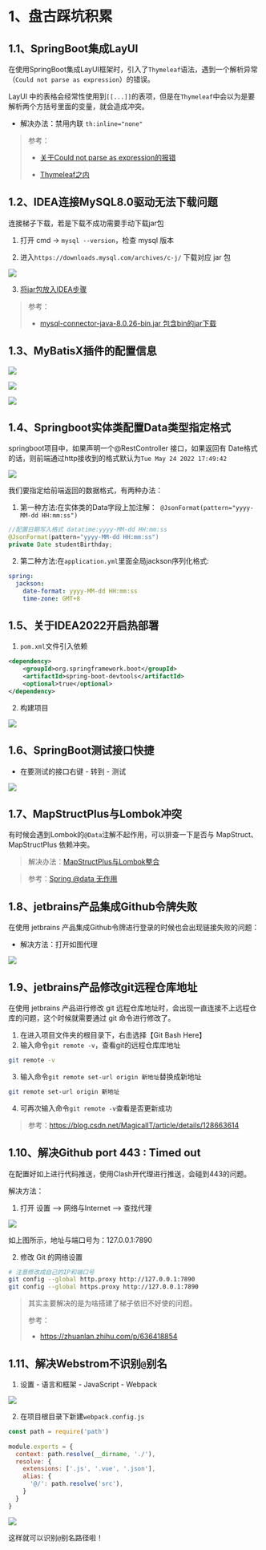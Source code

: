 # 1、盘古踩坑积累





## 1.1、SpringBoot集成LayUI

在使用SpringBoot集成LayUI框架时，引入了`Thymeleaf`语法，遇到一个解析异常（`Could not parse as expression`）的错误。

LayUI 中的表格会经常性使用到`[[...]]`的表项，但是在`Thymeleaf`中会以为是要解析两个方括号里面的变量，就会造成冲突。

- 解决办法：禁用内联 `th:inline="none"`

> 参考：
>
> - [关于Could not parse as expression的报错](https://blog.csdn.net/sun8112133/article/details/107339009)
>
> - [Thymeleaf之内](https://sunkuan.blog.csdn.net/article/details/106991754)







## 1.2、IDEA连接MySQL8.0驱动无法下载问题

连接梯子下载，若是下载不成功需要手动下载jar包

1. 打开 cmd -> `mysql --version`，检查 mysql 版本

2. 进入`https://downloads.mysql.com/archives/c-j/` 下载对应 jar 包

![](workstudy_dev.assets/1.png)



3. [将jar包放入IDEA步骤](https://zhuanlan.zhihu.com/p/611646634)



> 参考：
>
> - [mysql-connector-java-8.0.26-bin.jar 包含bin的jar下载](https://blog.csdn.net/yxw22/article/details/120153117)







## 1.3、MyBatisX插件的配置信息

![](workstudy_dev.assets/2.png)



![](workstudy_dev.assets/3.png)







![](workstudy_dev.assets/4.png)





## 1.4、Springboot实体类配置Data类型指定格式

springboot项目中，如果声明一个@RestController 接口，如果返回有 Date格式的话，则前端通过http接收到的格式默认为`Tue May 24 2022 17:49:42`

![](workstudy_dev.assets/5.png)

我们要指定给前端返回的数据格式，有两种办法：

1. 第一种方法:在实体类的Data字段上加注解：` @JsonFormat(pattern="yyyy-MM-dd HH:mm:ss")`

```java
//配置日期写入格式 datatime:yyyy-MM-dd HH:mm:ss
@JsonFormat(pattern="yyyy-MM-dd HH:mm:ss")
private Date studentBirthday;
```



2. 第二种方法:在`application.yml`里面全局jackson序列化格式:

```yaml
spring:
  jackson:
    date-format: yyyy-MM-dd HH:mm:ss
    time-zone: GMT+8
```





## 1.5、关于IDEA2022开启热部署

1. `pom.xml`文件引入依赖

```xml
<dependency>
    <groupId>org.springframework.boot</groupId>
    <artifactId>spring-boot-devtools</artifactId>
    <optional>true</optional>
</dependency>
```



2. 构建项目

![](workstudy_dev.assets/6.png)





## 1.6、SpringBoot测试接口快捷

- 在要测试的接口右键 - 转到 - 测试

![](workstudy_dev.assets/7.png)





## 1.7、MapStructPlus与Lombok冲突

有时候会遇到Lombok的`@Data`注解不起作用，可以排查一下是否与 MapStruct、MapStructPlus 依赖冲突。

> 解决办法：[MapStructPlus与Lombok整合](https://easii.gitee.io/mapstruct-plus/guide/faq.html)

> 参考：[Spring @data 无作用](https://blog.csdn.net/baidu_32492845/article/details/86483518)







## 1.8、jetbrains产品集成Github令牌失败

在使用 jetbrains 产品集成Github令牌进行登录的时候也会出现链接失败的问题：

- 解决方法：打开如图代理

![](workstudy_dev.assets/8.png)









## 1.9、jetbrains产品修改git远程仓库地址

在使用 jetbrains 产品进行修改 git 远程仓库地址时，会出现一直连接不上远程仓库的问题，这个时候就需要通过 git 命令进行修改了。

1. 在进入项目文件夹的根目录下，右击选择【Git Bash Here】
2. 输入命令`git remote -v`，查看git的远程仓库库地址

```bash
git remote -v
```

3. 输入命令`git remote set-url origin 新地址`替换成新地址

```bash
git remote set-url origin 新地址
```

4. 可再次输入命令`git remote -v`查看是否更新成功

> 参考：https://blog.csdn.net/MagicalIT/article/details/128663614



## 1.10、解决Github port 443 : Timed out

在配置好如上进行代码推送，使用Clash开代理进行推送，会碰到443的问题。

解决方法：

1. 打开 设置 --> 网络与Internet --> 查找代理

![](workstudy_dev.assets/9.png)



如上图所示，地址与端口号为：127.0.0.1:7890

2. 修改 Git 的网络设置

```bash
# 注意修改成自己的IP和端口号
git config --global http.proxy http://127.0.0.1:7890 
git config --global https.proxy http://127.0.0.1:7890
```

> 其实主要解决的是为啥搭建了梯子依旧不好使的问题。
>
> 参考：
>
> - https://zhuanlan.zhihu.com/p/636418854







## 1.11、解决Webstrom不识别`@`别名

1. 设置 - 语言和框架 - JavaScript - Webpack

![](workstudy_dev.assets/10.png)

2. 在项目根目录下新建`webpack.config.js`

```javascript
const path = require('path')
 
module.exports = {
  context: path.resolve(__dirname, './'),
  resolve: {
    extensions: ['.js', '.vue', '.json'],
    alias: {
      '@/': path.resolve('src'),
    }
  }
}
```



![](workstudy_dev.assets/11.png)

这样就可以识别`@`别名路径啦！























